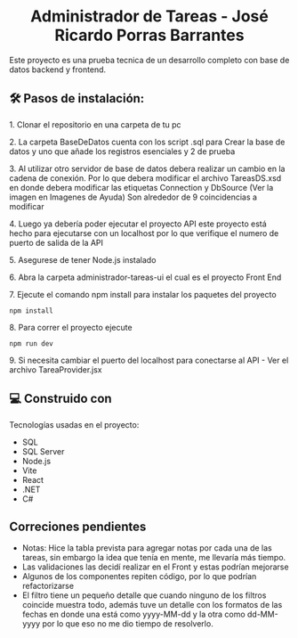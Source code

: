 <h1 align="center" id="title">Administrador de Tareas - José Ricardo Porras Barrantes</h1>

<p id="description">Este proyecto es una prueba tecnica de un desarrollo completo con base de datos backend y frontend.</p>

<h2>🛠️ Pasos de instalación:</h2>

<p>1. Clonar el repositorio en una carpeta de tu pc</p>

<p>2. La carpeta BaseDeDatos cuenta con los script .sql para Crear la base de datos y uno que añade los registros esenciales y 2 de prueba</p>

<p>3. Al utilizar otro servidor de base de datos debera realizar un cambio en la cadena de conexión. Por lo que debera modificar el archivo TareasDS.xsd en donde debera modificar las etiquetas Connection y DbSource (Ver la imagen en Imagenes de Ayuda) Son alrededor de 9 coincidencias a modificar</p>

<p>4. Luego ya debería poder ejecutar el proyecto API este proyecto está hecho para ejecutarse con un localhost por lo que verifique el numero de puerto de salida de la API</p>

<p>5. Asegurese de tener Node.js instalado</p>

<p>6. Abra la carpeta administrador-tareas-ui el cual es el proyecto Front End</p>

<p>7. Ejecute el comando npm install para instalar los paquetes del proyecto</p>

```
npm install
```

<p>8. Para correr el proyecto ejecute</p>

```
npm run dev
```

<p>9. Si necesita cambiar el puerto del localhost para conectarse al API - Ver el archivo TareaProvider.jsx</p>

  
  
<h2>💻 Construido con</h2>

Tecnologías usadas en el proyecto:

*   SQL
*   SQL Server
*   Node.js
*   Vite
*   React
*   .NET
*   C#

<h2>Correciones pendientes</h2>

* Notas: Hice la tabla prevista para agregar notas por cada una de las tareas, sin embargo la idea que tenía en mente, me llevaría más tiempo.
* Las validaciones las decidí realizar en el Front y estas podrían mejorarse
* Algunos de los componentes repiten código, por lo que podrían refactorizarse
* El filtro tiene un pequeño detalle que cuando ninguno de los filtros coincide muestra todo, además tuve un detalle con los formatos de las fechas en donde una está como yyyy-MM-dd y la otra como dd-MM-yyyy
  por lo que eso no me dio tiempo de resolverlo.






